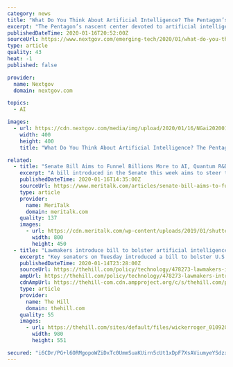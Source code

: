 ```yaml
---
category: news
title: "What Do You Think About Artificial Intelligence? The Pentagon’s AI Center Wants to Know."
excerpt: "The Pentagon’s nascent center devoted to artificial intelligence research and development wants to learn more about people’s perceptions of the budding technology. According to a proposed information collection notice published in the Federal Register Thursday, the Defense Department’s Joint Artificial Intelligence Center is funding a ..."
publishedDateTime: 2020-01-16T20:52:00Z
sourceUrl: https://www.nextgov.com/emerging-tech/2020/01/what-do-you-think-about-artificial-intelligence-pentagons-ai-center-wants-know/162494/
type: article
quality: 43
heat: -1
published: false

provider:
  name: Nextgov
  domain: nextgov.com

topics:
  - AI

images:
  - url: https://cdn.nextgov.com/media/img/upload/2020/01/16/NGai20200116/open-graph.jpg
    width: 400
    height: 400
    title: "What Do You Think About Artificial Intelligence? The Pentagon’s AI Center Wants to Know."

related:
  - title: "Senate Bill Aims to Funnel Billions More to AI, Quantum R&D Efforts"
    excerpt: "A bill introduced in the Senate this week aims to steer tens of billions of new funding toward civilian Federal government research and development efforts involving “industries of the future” including artificial intelligence (AI) and quantum information science ... of those Federal investments in R&D “with complimentary investments ..."
    publishedDateTime: 2020-01-16T14:35:00Z
    sourceUrl: https://www.meritalk.com/articles/senate-bill-aims-to-funnel-billions-more-to-ai-quantum-rd-efforts/
    type: article
    provider:
      name: MeriTalk
      domain: meritalk.com
    quality: 137
    images:
      - url: https://cdn.meritalk.com/wp-content/uploads/2019/01/shutterstock_1186368289-min.jpg
        width: 800
        height: 450
  - title: "Lawmakers introduce bill to bolster artificial intelligence, quantum computing"
    excerpt: "Key senators on Tuesday introduced a bill to bolster U.S."
    publishedDateTime: 2020-01-14T23:28:00Z
    sourceUrl: https://thehill.com/policy/technology/478273-lawmakers-introduce-bill-to-bolster-artificial-intelligence-quantum
    ampUrl: https://thehill.com/policy/technology/478273-lawmakers-introduce-bill-to-bolster-artificial-intelligence-quantum?amp
    cdnAmpUrl: https://thehill-com.cdn.ampproject.org/c/s/thehill.com/policy/technology/478273-lawmakers-introduce-bill-to-bolster-artificial-intelligence-quantum?amp
    type: article
    provider:
      name: The Hill
      domain: thehill.com
    quality: 55
    images:
      - url: https://thehill.com/sites/default/files/wickerroger_010920gn_lead.jpg
        width: 980
        height: 551

secured: "i6CDr/PG+l6ORMgopoWZiDxTc0UmmSuaKUirn5cUt1xDpF7XsAViumyeYSdzx7pi4BDJ8+RnNLortdxZQY0q9YeRd06sZNAzkl5lD9Ryao9tkscvBfHo8AhJAmjptKjdjO3qag39ypirKnQuY+1rlE27CYFiPVN1TSSIRn3TM54SNEYFqy2ZkRUDh5LfErkLUP2hdb6teQs22Pr0BKfXK1yEiX8B/koCkDW9Nr6S0MwiE5o4oh5v1W35UDsHz5w4qyO+tqzUZHZE9I83v3BkCB6LRkqfRHtnKeFW6wmEwYT5ktZN1BkxCk0KUSgFGLh7DuQYkiJ1R7oDhId6LCHaYMFCQLCS668G3E/4oVMWOv75vhtWRqamW9wOzvWff33JsZ56MvtKjOsknEXJM8E/4bhxIyzftYMeNpK6CqKsv7Uz95YMqnIdC33oCgbd1BB3zwuPYBxJecwG0Pl9vii83A==;lUAjsMeKl4lzyqofwINESQ=="
---
```


